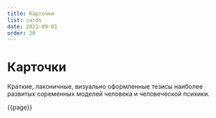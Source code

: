 ```yaml
---
title: Карточки
list: cards
date: 2021-09-01
order: 20
---
```


# Карточки

Краткие, лаконичные, визуально оформленные тезисы наиболее развитых соременных моделей человека и человеческой психики.

<script setup>
  import {data} from './cards.data.js'
</script>

<page-card v-for="page in data"
 :key="page.title" v-bind="page.frontmatter" :url="page.url">{{page}}</page-card>
